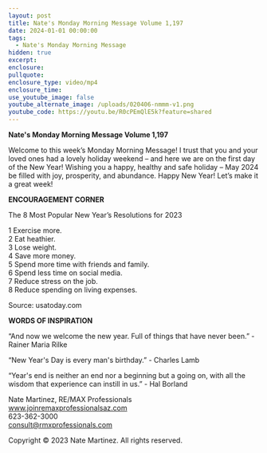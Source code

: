 ```yaml
---
layout: post
title: Nate's Monday Morning Message Volume 1,197
date: 2024-01-01 00:00:00
tags:
  - Nate's Monday Morning Message
hidden: true
excerpt:
enclosure:
pullquote:
enclosure_type: video/mp4
enclosure_time:
use_youtube_image: false
youtube_alternate_image: /uploads/020406-nmmm-v1.png
youtube_code: https://youtu.be/R0cPEmQlE5k?feature=shared
---
```

**Nate's Monday Morning Message Volume 1,197**

Welcome to this week’s Monday Morning Message! I trust that you and your loved ones had a lovely holiday weekend – and here we are on the first day of the New Year! Wishing you a happy, healthy and safe holiday – May 2024 be filled with joy, prosperity, and abundance. Happy New Year! Let’s make it a great week!

**ENCOURAGEMENT CORNER**&nbsp;

The 8 Most Popular New Year’s Resolutions for 2023

1 Exercise more.<br>2 Eat heathier.<br>3 Lose weight.<br>4 Save more money.<br>5 Spend more time with friends and family.<br>6 Spend less time on social media.<br>7 Reduce stress on the job.<br>8 Reduce spending on living expenses.

Source: usatoday.com &nbsp;



**WORDS OF INSPIRATION**

“And now we welcome the new year. Full of things that have never been.” - Rainer Maria Rilke

“New Year's Day is every man's birthday.” - Charles Lamb

“Year's end is neither an end nor a beginning but a going on, with all the wisdom that experience can instill in us.” - Hal Borland

Nate Martinez, RE/MAX Professionals<br>www.joinremaxprofessionalsaz.com<br>623-362-3000<br>consult@rmxprofessionals.com

Copyright © 2023 Nate Martinez. All rights reserved.